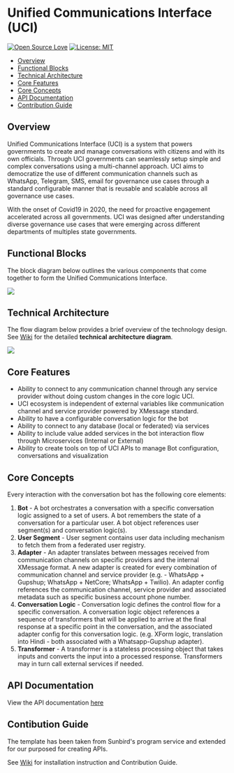 # Unified Communications Interface (UCI)

[![Open Source Love](https://camo.githubusercontent.com/d41b9884bd102b525c8fb9a8c3c8d3bbed2b67f0/68747470733a2f2f6261646765732e66726170736f66742e636f6d2f6f732f76312f6f70656e2d736f757263652e7376673f763d313033)](https://opensource.org/licenses/MIT)  [![License: MIT](https://camo.githubusercontent.com/3ccf4c50a1576b0dd30b286717451fa56b783512/68747470733a2f2f696d672e736869656c64732e696f2f62616467652f4c6963656e73652d4d49542d79656c6c6f772e737667)](https://opensource.org/licenses/MIT) 

 - [Overview](https://github.com/Samagra-Development/UCI#overview)
 - [Functional Blocks](https://github.com/Samagra-Development/UCI#functional-blocks)  
 - [Technical Architecture](https://github.com/Samagra-Development/UCI#technical-architecture)
 - [Core Features](https://github.com/Samagra-Development/UCI#core-features)
 - [Core Concepts](https://github.com/Samagra-Development/UCI#core-concepts)
 - [API Documentation](https://github.com/Samagra-Development/UCI#api-documentation)
 - [Contribution Guide](https://github.com/Samagra-Development/UCI#contibution-guide)

## [](https://github.com/Samagra-Development/UCI#overview)Overview

Unified Communications Interface (UCI) is a system that powers governments to create and manage conversations with citizens and with its own officials. Through UCI governments can seamlessly setup simple and complex conversations using a multi-channel approach. UCI aims to democratize the use of different communication channels such as WhatsApp, Telegram, SMS, email for governance use cases through a standard configurable manner that is reusable and scalable across all governance use cases.

With the onset of Covid19 in 2020, the need for proactive engagement accelerated across all governments. UCI was designed after understanding diverse governance use cases that were emerging across different departments of multiples state governments. 

## [](https://github.com/Samagra-Development/UCI#functional-blocks)Functional Blocks

The block diagram below outlines the various components that come together to form the Unified Communications Interface. 

![](https://github.com/Samagra-Development/comms-manager/blob/master/docs/funcblocks.png)

## [](https://github.com/Samagra-Development/UCI#technical-architecture)Technical Architecture 

The flow diagram below provides a brief overview of the technology design. See [Wiki](https://github.com/Samagra-Development/UCI/wiki) for the detailed **technical architecture diagram**.

![](https://github.com/Samagra-Development/comms-manager/blob/master/docs/techover.png)

## [](https://github.com/Samagra-Development/UCI#core-features)Core Features
- Ability to connect to any communication channel through any service provider without doing custom changes in the core logic UCI.
- UCI ecosystem is  independent of external variables like communication channel and service provider powered by XMessage standard.
- Ability to have a configurable conversation logic for the bot
- Ability to connect to any database (local or federated) via services
- Ability to include value added services in the bot interaction flow through Microservices (Internal or External) 
- Ability to create tools on top of UCI APIs to manage Bot configuration, conversations and visualization

## [](https://github.com/Samagra-Development/UCI#core-concepts)Core Concepts
Every interaction with the conversation bot has the following core elements:
1. **Bot** - A bot orchestrates a conversation with a specific conversation logic assigned to a set of users. A bot remembers the state of a conversation for a particular user. A bot object references user segment(s) and conversation logic(s).
2. **User Segment** - User segment contains user data including mechanism to fetch them from a federated user registry.
3. **Adapter** - An adapter translates between messages received from communication channels on specific providers and the internal XMessage format. A new adapter is created for every combination of communication channel and service provider (e.g. - WhatsApp + Gupshup; WhatsApp + NetCore; WhatsApp + Twilio). An adapter config references the communication channel, service provider and associated metadata such as specific business account phone number.
4. **Conversation Logic** - Conversation logic defines the control flow for a specific conversation. A conversation logic object references a sequence of transformers that will be applied to arrive at the final response at a specific point in the conversation, and the associated adapter config for this conversation logic. (e.g. XForm logic, translation into Hindi - both associated with a Whatsapp-Gupshup adapter).
5. **Transformer** - A transformer is a stateless processing object that takes inputs and converts the input into a processed response. Transformers  may in turn call external services if needed.

## [](https://github.com/Samagra-Development/UCI#api-documentation)API Documentation

View the API documentation [here](https://documenter.getpostman.com/view/7043186/Tz5qaxaN)

## [](https://github.com/Samagra-Development/UCI#contibution-guide)Contibution Guide

The template has been taken from Sunbird's program service and extended for our purposed for creating APIs.

See [Wiki](https://github.com/Samagra-Development/UCI/wiki) for installation instruction and Contribution Guide.
